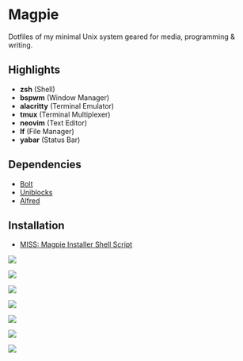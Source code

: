 # Magpie

Dotfiles of my minimal Unix system geared for media, programming & writing.

## Highlights

-  **zsh** (Shell)
-  **bspwm** (Window Manager)
-  **alacritty** (Terminal Emulator)
-  **tmux** (Terminal Multiplexer)
-  **neovim** (Text Editor)
-  **lf** (File Manager)
-  **yabar** (Status Bar)

## Dependencies

-  [Bolt](https://github.com/salman-abedin/bolt)
-  [Uniblocks](https://github.com/salman-abedin/uniblocks)
-  [Alfred](https://github.com/salman-abedin/alfred)

## Installation

-  [MISS: Magpie Installer Shell Script](https://github.com/salman-abedin/miss)

![](https://cloud.disroot.org/s/KC3TTZdzW4dpBBx/preview)

![](https://cloud.disroot.org/s/YHjELDteXdqYdqn/preview)

![](https://cloud.disroot.org/s/DNQmrBn5B2b56zP/preview)

![](https://cloud.disroot.org/s/QDigqQjTKe42dGa/preview)

![](https://cloud.disroot.org/s/t258xjFrkm5fF9Q/preview)

![](https://cloud.disroot.org/s/Gq69DEEcr9xJxNb/preview)

![](https://cloud.disroot.org/s/tBFxaXaL8CWqSQE/preview)
